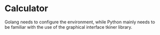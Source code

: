 # Calculator
Golang needs to configure the environment, while Python mainly needs to be familiar with the use of the graphical interface tkiner library.
